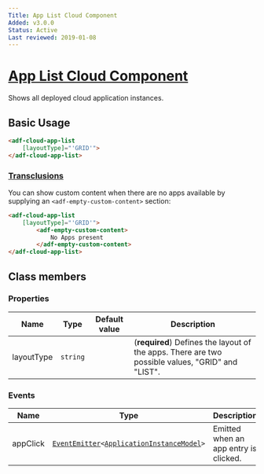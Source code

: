 ```yaml
---
Title: App List Cloud Component
Added: v3.0.0
Status: Active
Last reviewed: 2019-01-08
---
```


# [App List Cloud Component](../../lib/process-services-cloud/src/lib/app/components/app-list-cloud.component.ts "Defined in app-list-cloud.component.ts")

Shows all deployed cloud application instances.

## Basic Usage

```html
<adf-cloud-app-list 
    [layoutType]="'GRID'">
</adf-cloud-app-list>
```

### [Transclusions](../user-guide/transclusion.md)

You can show custom content when there are no apps available by supplying an
`<adf-empty-custom-content>` section:

```html
<adf-cloud-app-list
    [layoutType]="'GRID'">
        <adf-empty-custom-content>
            No Apps present
        </adf-empty-custom-content>
</adf-cloud-app-list>
```

## Class members

### Properties

| Name | Type | Default value | Description |
| ---- | ---- | ------------- | ----------- |
| layoutType | `string` |  | (**required**) Defines the layout of the apps. There are two possible values, "GRID" and "LIST". |

### Events

| Name | Type | Description |
| ---- | ---- | ----------- |
| appClick | [`EventEmitter`](https://angular.io/api/core/EventEmitter)`<`[`ApplicationInstanceModel`](../../lib/process-services-cloud/src/lib/app/models/application-instance.model.ts)`>` | Emitted when an app entry is clicked. |
